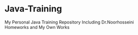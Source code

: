 # Java-Training
My Personal Java Training Repository Including Dr.Noorhosseini Homeworks and My Own Works
